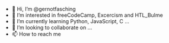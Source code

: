 - 👋 Hi, I’m @gernotfasching
- 👀 I’m interested in freeCodeCamp, Excercism and HTL_Bulme
- 🌱 I’m currently learning Python, JavaScript, C ...
- 💞️ I’m looking to collaborate on ...
- 📫 How to reach me 

<!---
gernotfasching/gernotfasching is a ✨ special ✨ repository because its `README.md` (this file) appears on your GitHub profile.
You can click the Preview link to take a look at your changes.
--->
